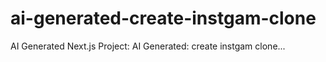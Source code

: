 # ai-generated-create-instgam-clone
AI Generated Next.js Project: AI Generated: create instgam clone...
